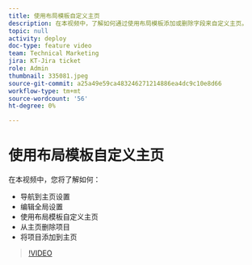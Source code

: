 ```yaml
---
title: 使用布局模板自定义主页
description: 在本视频中，了解如何通过使用布局模板添加或删除字段来自定义主页。
topic: null
activity: deploy
doc-type: feature video
team: Technical Marketing
jira: KT-Jira ticket
role: Admin
thumbnail: 335081.jpeg
source-git-commit: a25a49e59ca483246271214886ea4dc9c10e8d66
workflow-type: tm+mt
source-wordcount: '56'
ht-degree: 0%

---
```


# 使用布局模板自定义主页

在本视频中，您将了解如何：

* 导航到主页设置
* 编辑全局设置
* 使用布局模板自定义主页
* 从主页删除项目
* 将项目添加到主页

>[!VIDEO](https://video.tv.adobe.com/v/335081/?quality=12&learn=on)
